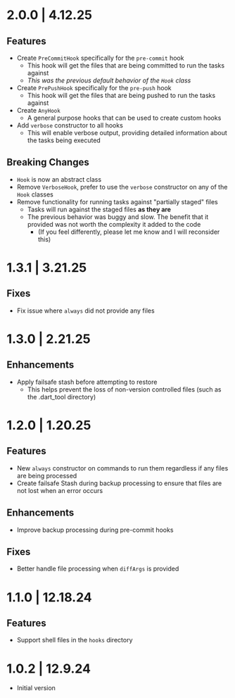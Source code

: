 <!--  -->

# 2.0.0 | 4.12.25

## Features

- Create `PreCommitHook` specifically for the `pre-commit` hook
  - This hook will get the files that are being committed to run the tasks against
  - _This was the previous default behavior of the `Hook` class_
- Create `PrePushHook` specifically for the `pre-push` hook
  - This hook will get the files that are being pushed to run the tasks against
- Create `AnyHook`
  - A general purpose hooks that can be used to create custom hooks
- Add `verbose` constructor to all hooks
  - This will enable verbose output, providing detailed information about the tasks being executed

## Breaking Changes

- `Hook` is now an abstract class
- Remove `VerboseHook`, prefer to use the `verbose` constructor on any of the `Hook` classes
- Remove functionality for running tasks against "partially staged" files
  - Tasks will run against the staged files **as they are**
  - The previous behavior was buggy and slow. The benefit that it provided was not worth the complexity it added to the code
    - (If you feel differently, please let me know and I will reconsider this)

# 1.3.1 | 3.21.25

## Fixes

- Fix issue where `always` did not provide any files

# 1.3.0 | 2.21.25

## Enhancements

- Apply failsafe stash before attempting to restore
  - This helps prevent the loss of non-version controlled files (such as the .dart_tool directory)

# 1.2.0 | 1.20.25

## Features

- New `always` constructor on commands to run them regardless if any files are being processed
- Create failsafe Stash during backup processing to ensure that files are not lost when an error occurs

## Enhancements

- Improve backup processing during pre-commit hooks

## Fixes

- Better handle file processing when `diffArgs` is provided

# 1.1.0 | 12.18.24

## Features

- Support shell files in the `hooks` directory

# 1.0.2 | 12.9.24

- Initial version
